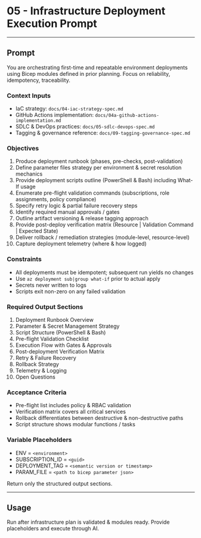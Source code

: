 # 05 - Infrastructure Deployment Execution Prompt

---

## Prompt

You are orchestrating first-time and repeatable environment deployments using Bicep modules defined in prior planning. Focus on reliability, idempotency, traceability.

### Context Inputs

- IaC strategy: `docs/04-iac-strategy-spec.md`
- GitHub Actions implementation: `docs/04a-github-actions-implementation.md`
- SDLC & DevOps practices: `docs/05-sdlc-devops-spec.md`
- Tagging & governance reference: `docs/09-tagging-governance-spec.md`

### Objectives

1. Produce deployment runbook (phases, pre-checks, post-validation)
2. Define parameter files strategy per environment & secret resolution mechanics
3. Provide deployment scripts outline (PowerShell & Bash) including What-If usage
4. Enumerate pre-flight validation commands (subscriptions, role assignments, policy compliance)
5. Specify retry logic & partial failure recovery steps
6. Identify required manual approvals / gates
7. Outline artifact versioning & release tagging approach
8. Provide post-deploy verification matrix (Resource | Validation Command | Expected State)
9. Deliver rollback / remediation strategies (module-level, resource-level)
10. Capture deployment telemetry (where & how logged)

### Constraints

- All deployments must be idempotent; subsequent run yields no changes
- Use `az deployment sub|group what-if` prior to actual apply
- Secrets never written to logs
- Scripts exit non-zero on any failed validation

### Required Output Sections

1. Deployment Runbook Overview
2. Parameter & Secret Management Strategy
3. Script Structure (PowerShell & Bash)
4. Pre-flight Validation Checklist
5. Execution Flow with Gates & Approvals
6. Post-deployment Verification Matrix
7. Retry & Failure Recovery
8. Rollback Strategy
9. Telemetry & Logging
10. Open Questions

### Acceptance Criteria

- Pre-flight list includes policy & RBAC validation
- Verification matrix covers all critical services
- Rollback differentiates between destructive & non-destructive paths
- Script structure shows modular functions / tasks

### Variable Placeholders

- ENV = `<environment>`
- SUBSCRIPTION_ID = `<guid>`
- DEPLOYMENT_TAG = `<semantic version or timestamp>`
- PARAM_FILE = `<path to bicep parameter json>`

Return only the structured output sections.

---

## Usage

Run after infrastructure plan is validated & modules ready. Provide placeholders and execute through AI.
